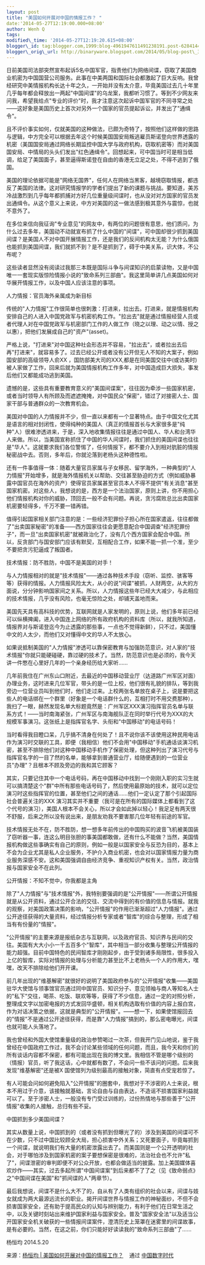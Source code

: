 ```yaml
--- 
layout: post 
title: "美国如何开展对中国的情报工作？ " 
date:'2014-05-27T12:19:00.000+08:00' 
author: Wenh Q
tags:
modified\_time: '2014-05-27T12:19:20.615+08:00' 
blogger\_id: tag:blogger.com,1999:blog-4961947611491238191.post-628414428752328843
blogger\_orig\_url: http://binaryware.blogspot.com/2014/05/blog-post\_3962.html
---
```

日前美国司法部突然宣布起诉5名中国军官，指责他们为网络间谍，窃取了美国商业机密为中国国营公司服务。此事在中美两国和国际社会都激起了巨大反响。我曾经研究中美情报机构长达十年之久，一开始并没有太介意，毕竟美国过去几十年里几乎每年都会释放出一两起"中国间谍"的乌龙案，我都听习惯了。等到不少网友来问我，希望我给点"专业的评价"时，我才注意这次起诉中国军官的不同寻常之处——这好象是美国历史上首次对另外一个国家的官员提起诉讼，并发出了"通缉令"。







且不评价事实如何，仅就美国的这种做法，已颇为奇特了，按照他们这样做的思路与逻辑，中方完全可以根据去年这个时候美国国安局叛逃雇员斯诺登向世界透露的机密（美国国安局通过网络长期监控中国大学与政府机构，窃取机密等）而对美国国安局、中情局的头头们发出"红色通缉令"。回想起来，可中国当时可是相当低调，给足了美国面子，甚至逼得斯诺登在自由的香港无立足之处，不得不逃到了俄国。







美国的理论依据可能是"网络无国界"，任何人在网络当黑客，越境窃取情报，都违反了美国的法律。这对研究情报学的学者们提出了新的课题与挑战。要知道，美苏冷战激烈到几乎每年都抓捕对方好几位重量级间谍时，也从没对对方国家的官员发出通缉令。从这个意义上来说，中方对美国的这一做法感到极其意外与震惊，也就不意外了。







在多位来信向我征询"专业意见"的网友中，有两位的问题很有意思，他们质问，为什么过去多年，美国动不动就宣布抓了什么中国的"间谍"，可中国却很少抓到美国间谍？是美国人不对中国开展情报工作，还是我们的反间机构太无能？为什么俄国也能抓到美国间谍，我们就抓不到？是不是抓到了，碍于中美关系，识大体，不公布呢？







这些读者显然没有阅读过我那三本既是国际斗争与间谍知识的启蒙读物，又是中国唯一一套现实版惊险情报小说的"致命系列三部曲"。我这里简单讲几点美国如何对华展开情报工作，以及中国人应该注意的事项。







人力情报：官员海外亲属成为新目标







传统的"人力情报"工作很简单也很刺激：打进来，拉出去。打进来，就是情报机构安排自己的人进入中国党政军与机密机构工作。"拉出去"就是通过情报经营人员或者代理人对在中国党政军与机密部门工作的人做工作（晓之以理、动之以情、授之以惠），把他们发展成自己的"资产"(asset)。







严格上说，"打进来"对中国这种社会形态并不容易，"拉出去"，或者拉出去后再"打进来"，就容易多了。过去已经公开或者没有公开但无人不知的大案子，例如国安部的高级领导人俞XX
，国防部美大司的XXX,都是在同美国交往中(或访美时)被人家做了工作，回来后就为美国情报机构工作多年，对中国造成巨大损失，事发后他们又都能成功逃到美国。







遗憾的是，这些具有重要教育意义的"美国间谍案"，往往因为牵涉一些国家机密，或者当时领导人有所顾及而遮遮掩掩，对中国民众"保密"，错过了对接密人士、国家干部与普通群众的一次教育机会。







美国对中国的人力情报并不少，但一直以来都有一个显著特点。由于中国文化尤其是语言的相对封闭性，使得纯种的美国人（真正的情报首长与大家很多是"纯种"人）很难渗透进来，于是，深入地收集情报往往是通过中国人、华人和台湾华人来做。所以，当美国宣称抓住了中国的华人间谍时，我们抓住的美国间谍也往往是"华人"。这就要求我们各位警惕了，任何情报下，都不要介入到相对肮脏的情报秘密战中去。否则，多年后，你就沦落到老杨头这种德性啦。







还有一件事值得一体：随着大量官员家属与子女移民、留学海外，一种典型的"人力情报"开始增多，就是海外情报机关以帮助、交往甚至胁迫的方式（例如威胁暴露中国官员在海外的资产）使得官员家属甚至官员本人不得不提供"有关消息"甚至国家机密。对这些人，我想说的是，西方是一个法治国家，原则上讲，你不用担心他们情报机构对你的威胁，顶回去一般不会有问题。再说，贪污腐败总比出卖国家机密要轻得多，千万不要一错再错。







值得引起国家相关部门注意的是：一些经济犯罪份子担心所在国家遣返，往往都做了"出卖国家秘密"的准备——西方国家往往会更愿意配合中国调查"经济犯罪份子"，而一旦"出卖国家机密"就被政治化了，没有几个西方国家会配合中国。所以，反贪部门与国安部门应该有默契，互相配合工作，如果不能一抓一个准，至少不要把贪污犯逼成了叛国者。







技术情报：防不胜防，中国不是美国的对手！







与人力情报相对的就是"技术情报"——通过各种技术手段（窃听、监控、骇客等等）获得的情报。人力情报风险太大，从小的说"间谍"被抓，人财两空，从大的方面说，分分钟影响国家间之关系。所以，人力情报这些年已经大大减少，与此相应的技术情报，几乎没有风险，也毫无惊险之处，却铺天盖地而来。







美国先天具有高科技的优势，互联网就是人家发明的，原则上说，他们多年前已经可以纵横捭阖，进入中国连上网络的所有政府机构的资料库（所以，就我所知道，情报界对与斯诺登迄今为止透露的那些事，一点也不觉得新鲜），只不过，美国懂中文的人太少，而他们又对懂得中文的华人不太放心。







如果说抵制美国的"人力情报"渗透可以靠保密教育与加强防范意识，对人家的"技术情报"你就只能硬碰硬，靠过硬的技术了。当然，防范意识也是必须的，我今天讲一件憋在心里好几年的一个亲身经历给大家听……







几年前我住在广州东山口附近，去最近的中国移动营业厅（达道路广州军区对面）办理业务，这时进来几位军官，带头的是一位上校，他们很有礼貌的排队，等到我旁边一位营业员叫到他们时，他们走过来。上校两张名单放在桌子上，说是要把这些人的电话绑在一个群里（好象是一个电话群什么的，互相打时不用交费那种），我扫了一眼，赫然发现名单大标题竟然是：广州军区XXX演习指挥官员名单与联系方式！——当时南海紧张，广州军区与南海舰队正在同时举行代号为XXX的大规模军事演习。这张纸上是指挥官名字、头衔和"中国移动"的电话号码！







当时看得我目瞪口呆，几乎搞不清身在何处了！且不说你该不该使用这种民用电话作为演习时交联的工具，即便（我相信）他们不会用"中国移动"手机通话谈演习机密，甚至不排除他们对这种中国移动手机作了保密处理，但这种列出了演习代号与指挥官名字的一目了然的名单，能够拿到普通营业厅，给随便遇到的一位营业员"办理"？且根本不顾及旁边的我和其它顾客？







其实，只要记住其中一个电话号码，再在中国移动中找到一个刚刚入职的实习生就可以搞清楚这个"群"中所有那些电话号码了，然后使用最原始的技术，就可以定位演习时这些指挥官的位置，甚至他们之间的通话……他们一定认定了那个引起国际社会普遍关注的XXX
演习其实并不重要（我可是在所有的国际媒体上都看到了这个代号的演习），美国人根本不会关心，所以才会如此掉以轻心！我足足有两天很不舒服，后来之所以没有说出来，是朋友劝我不要害那几位年轻有前途的军官。







技术情报无处不在，防不胜防，想一想多年前传出的中国购买的波音飞机被美国装了窃听器一事，连这么明目张胆的事美国都敢做，还有什么不能做？当然，美国情报机构做这些事确实有自己的原则，例如一般是以国家安全与反恐为目的，基本上不会为企业尤其是私人企业服务，不护介入商业机密，也会对以国家情报力量为商业服务深感不安。这和美国强调自由经济竞争、重视知识产权有关。当然，政治情报与国家安全不在此列。







公开情报：不知不觉中，你我都是主角







除了"人力情报"与"技术情报"外，我特别要强调的是"公开情报"——所谓公开情报就是从公开资料，通过公开合法的交往、交流中得到的有价值的信息与情报。就我的观察，对美国政策决策的影响，"公开情报"的作用已渐渐超过"人力情报"。通过公开途径获得的大量资料，经过情报分析专家或者"智库"的综合与整理，形成了相当有有份量的"情报"。







"公开情报"的主要来源是报纸杂志与互联网，以及政府官员、知识界与民间的交往。美国有大大小小一千五百多个"智库"，其中相当一部分收集与整理公开情报的能力超强。目前中国特色的民间智库才刚刚起步，由于受到诸多局限性，很多投入上亿的智库，实际对情报的处理与分析能力甚至比不上老杨头一个人的作用大，嘿嘿，改天不排除给他们开开课。







前几年出现的"维基解密"就很好的说明了美国政府参与的"公开情报"收集——美国驻华大使馆与领事馆官员通过同中国官员、知识分子、意见领袖与商人等知名人士的"私下"交往，喝茶、吃饭、联欢等等，获得了不少信息，通过一定的对照分析，整理成文字以加密电报的方式发回华盛顿，相关机构选取有价值的内容上报白宫，作为对话决策之依据，这就是典型的"公开情报"。——想一下，如果使馆报回去的"情报"不是通过公开途径获得，而是靠"人力情报"搞到的，那么密电曝光，间谍也就可能人头落地了。







我也曾经和外国大使馆重量级的政治参赞喝过一次茶，但我开门见山地说，鉴于我曾经在中国政府工作过，我不会讨论某些领域的任何问题，而且，我今天和你们的所有谈话内容都不保密，都有可能出现在我的博文里。我相信不管是哪个级别的（情报）官员，听了我这话，心中就都有数了，不会问一些不该问的问题。后来我发现"维基解密"还是被X
国使馆列为级别最高的接触对象，简直有点受宠若惊了。







有人可能会问如何避免陷入"公开情报"的圈套中，我想对于不涉密的人士来说，根本不用过于介意，该接触就基础，言论自由与自由表达，不造谣不损害国家利益就可以了。至于涉密人士，一般没有专门受过训练的，过份热情地与那些善于"公开情报"收集的人接触，总归有些不妥。







中国抓到多少美国间谍？







其实从数量上说，中国抓到的（或者没有抓到但曝光了的）涉及到美国的间谍可不在少数，只不过中国比较顾全大局，担心损害中外关系；又死要面子，毕竟每抓到一个间谍，就说明我们有大量的机密泄露出去了。而美国则是一个公开透明的社会，对于哪怕涉及到国家机密的案子要想保密是很难的，法治社会也不允许"私了"，间谍泄密的审判即便不对公众开放，也都会做适当的披露。加上美国媒体喜欢炒作——其实，过去多起所谓"中国间谍案"到后来都不了了之（见《致命弱点》之"中国间谍在美国"和"抓间谍的人"两章节）。







最后我想说，间谍不是什么大不了的，自从有了人类有组织的社会以来，间谍与妓女就成为两大最源远流长的职业。揭开间谍世界与情报工作的神秘面纱，不但不会损害国家安全，还有助于提高民众的认知与辨别能力，有利于他们在日常生活之中，以及关键时刻站出来维护国家利益与国家安全。普及"国家安全法"以及适当公开国家安全机关破获的一些情报间谍案件，澄清历史上笼罩在迷雾里的间谍故事，是有必要的。当然，在这之前，你们只能好好读读我的"致命系列三部曲"了……







杨恒均 2014.5.20
<div>

来源：[杨恒均 |
美国如何开展对中国的情报工作？](http://feedproxy.google.com/~r/chinadigitaltimes/IyPt/~3/T-i7s9Jr6A8/) 
  通过 [中国数字时代](http://chinadigitaltimes.net/chinese)

</div>
